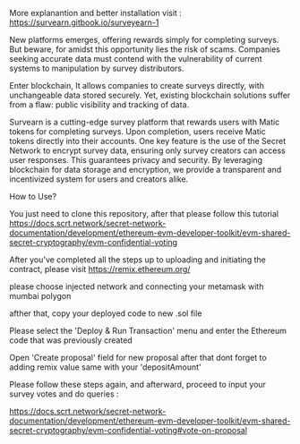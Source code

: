 More explanantion and better installation visit : https://survearn.gitbook.io/surveyearn-1


New platforms emerges, offering rewards simply for completing surveys. But beware, for amidst this opportunity lies the risk of scams. Companies seeking accurate data must contend with the vulnerability of current systems to manipulation by survey distributors.

Enter blockchain, It allows companies to create surveys directly, with unchangeable data stored securely. Yet, existing blockchain solutions suffer from a flaw: public visibility and tracking of data.

Survearn is a cutting-edge survey platform that rewards users with Matic tokens for completing surveys. Upon completion, users receive Matic tokens directly into their accounts. One key feature is the use of the Secret Network to encrypt survey data, ensuring only survey creators can access user responses. This guarantees privacy and security. By leveraging blockchain for data storage and encryption, we provide a transparent and incentivized system for users and creators alike.

How to Use?

You just need to clone this repository, after that please follow this tutorial https://docs.scrt.network/secret-network-documentation/development/ethereum-evm-developer-toolkit/evm-shared-secret-cryptography/evm-confidential-voting

After you've completed all the steps up to uploading and initiating the contract, please visit https://remix.ethereum.org/

please choose injected network and connecting your metamask with mumbai polygon

afther that, copy your deployed code to new .sol file

Please select the 'Deploy & Run Transaction' menu and enter the Ethereum code that was previously created

Open 'Create proposal' field for new proposal after that dont forget to adding remix value same with your 'depositAmount'

Please follow these steps again, and afterward, proceed to input your survey votes and do queries :

https://docs.scrt.network/secret-network-documentation/development/ethereum-evm-developer-toolkit/evm-shared-secret-cryptography/evm-confidential-voting#vote-on-proposal
